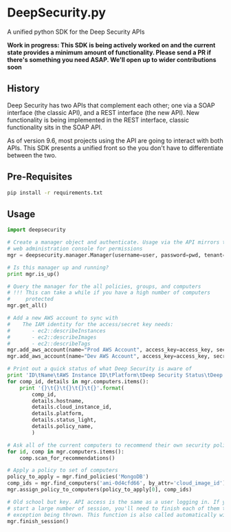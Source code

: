 # DeepSecurity.py

A unified python SDK for the Deep Security APIs

**Work in progress: This SDK is being actively worked on and the current state provides a minimum amount of functionality. Please send a PR if there's something you need ASAP. We'll open up to wider contributions soon**

## History

Deep Security has two APIs that complement each other; one via a SOAP interface (the classic API), and a REST interface (the new API). New functionality is being implemented in the REST interface, classic functionality sits in the SOAP API.

As of version 9.6, most projects using the API are going to interact with both APIs. This SDK presents a unified front so the you don't have to differentiate between the two.

## Pre-Requisites

```bash
pip install -r requirements.txt
```

## Usage

```python
import deepsecurity

# Create a manager object and authenticate. Usage via the API mirrors the
# web administration console for permissions
mgr = deepsecurity.manager.Manager(username=user, password=pwd, tenant=tenant_name)

# Is this manager up and running?
print mgr.is_up()

# Query the manager for the all policies, groups, and computers
# !!! This can take a while if you have a high number of computers
#     protected
mgr.get_all()

# Add a new AWS account to sync with
#    The IAM identity for the access/secret key needs:
#       - ec2::describeInstances
#       - ec2::describeImages
#       - ec2::describeTags
mgr.add_aws_account(name="Prod AWS Account", access_key=access_key, secret_key=secret_key) # all regions
mgr.add_aws_account(name="Dev AWS Account", access_key=access_key, secret_key=secret_key, region='us-east-1')

# Print out a quick status of what Deep Security is aware of
print 'ID\tName\tAWS Instance ID\tPlatform\tDeep Security Status\tDeep Security Policy'
for comp_id, details in mgr.computers.items():
	print '{}\t{}\t{}\t{}\t{}'.format(
		comp_id, 
		details.hostname, 
		details.cloud_instance_id, 
		details.platform,
		details.status_light,
		details.policy_name,
		)

# Ask all of the current computers to recommend their own security policies
for id, comp in mgr.computers.items():
	comp.scan_for_recommendations()

# Apply a policy to set of computers
policy_to_apply = mgr.find_policies('MongoDB')
comp_ids = mgr.find_computers('ami-0d4cfd66', by_attr='cloud_image_id')
mgr.assign_policy_to_computers(policy_to_apply[0], comp_ids)

# Old school but key. API access is the same as a user logging in. If you are going to
# start a large number of session, you'll need to finish each of them to avoid
# exception being thrown. This function is also called automatically with the object's destructor
mgr.finish_session()
```